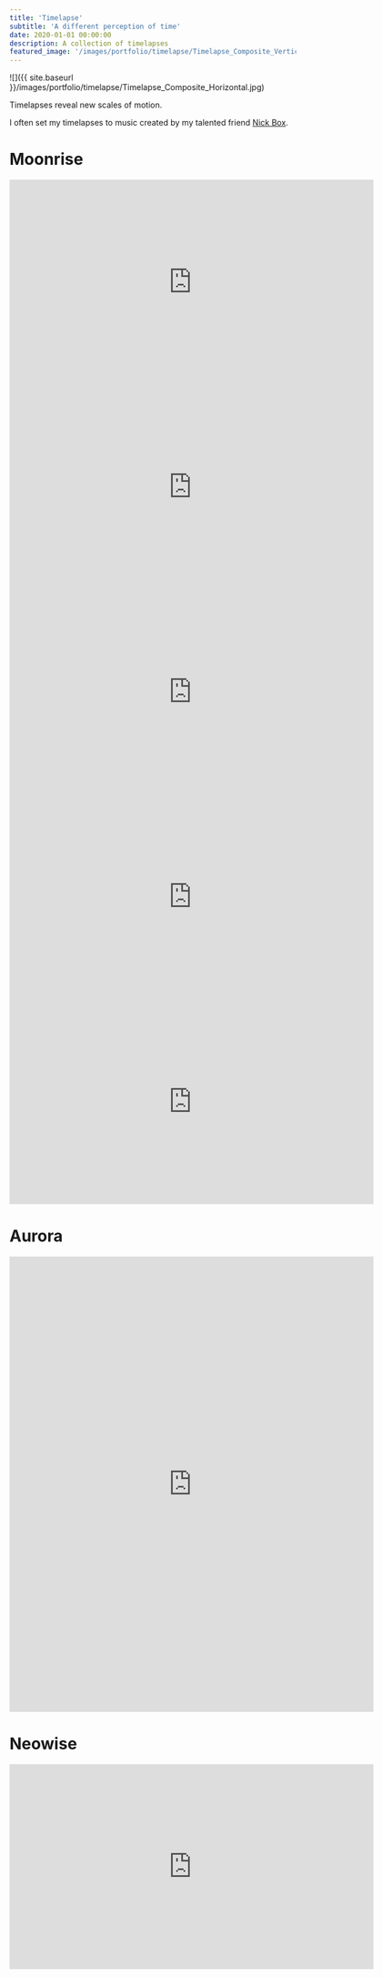 ```yaml
---
title: 'Timelapse'
subtitle: 'A different perception of time'
date: 2020-01-01 00:00:00
description: A collection of timelapses
featured_image: '/images/portfolio/timelapse/Timelapse_Composite_Vertical.jpg'
---
```

![]({{ site.baseurl }}/images/portfolio/timelapse/Timelapse_Composite_Horizontal.jpg)

Timelapses reveal new scales of motion.

I often set my timelapses to music created by my talented friend [Nick Box](http://www.nickboxmusic.com).

# Moonrise
<iframe src="https://player.vimeo.com/video/769288164" width="640" height="360" frameborder="0" allow="autoplay; fullscreen; picture-in-picture" allowfullscreen></iframe>
<iframe src="https://player.vimeo.com/video/743115257" width="640" height="360" frameborder="0" allow="autoplay; fullscreen; picture-in-picture" allowfullscreen></iframe>
<iframe src="https://player.vimeo.com/video/753158841" width="640" height="360" frameborder="0" allow="autoplay; fullscreen; picture-in-picture" allowfullscreen></iframe>
<iframe src="https://player.vimeo.com/video/779663029" width="640" height="360" frameborder="0" allow="autoplay; fullscreen; picture-in-picture" allowfullscreen></iframe>
<iframe src="https://player.vimeo.com/video/879197057" width="640" height="360" frameborder="0" allow="autoplay; fullscreen; picture-in-picture" allowfullscreen></iframe>

# Aurora
<iframe src="https://player.vimeo.com/video/822403683" width="640" height="800" frameborder="0" allow="autoplay; fullscreen; picture-in-picture" allowfullscreen></iframe>

# Neowise
<iframe src="https://player.vimeo.com/video/441497725" width="640" height="360" frameborder="0" allow="autoplay; fullscreen; picture-in-picture" allowfullscreen></iframe>